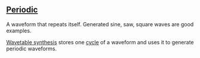 ## [Periodic](#periodic)

A waveform that repeats itself. Generated sine, saw, square waves are good examples.

[Wavetable synthesis](#wavetable) stores one [cycle](#cycle) of a waveform and uses it to generate periodic waveforms.
